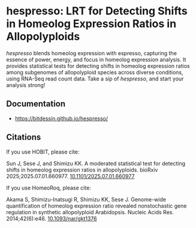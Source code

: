 # hespresso: LRT for Detecting Shifts in Homeolog Expression Ratios in Allopolyploids

_hespresso_ blends homeolog expression with espresso, capturing
the essence of power, energy, and focus in homeolog expression analysis.
It provides statistical tests for detecting shifts in homeolog expression
ratios among subgenomes of allopolyploid species across diverse conditions,
using RNA-Seq read count data.
Take a sip of _hespresso_, and start your analysis strong!

## Documentation

- https://bitdessin.github.io/hespresso/

## Citations

If you use HOBIT, please cite:

Sun J, Sese J, and Shimizu KK.
A moderated statistical test for detecting shifts in homeolog expression ratios
in allopolyploids.
bioRxiv 2025;2025.07.01.660977.
[10.1101/2025.07.01.660977](https://doi.org/10.1101/2025.07.01.660977)


If you use HomeoRoq, please cite:

Akama S, Shimizu-Inatsugi R, Shimizu KK, Sese J.
Genome-wide quantification of homeolog expression ratio revealed nonstochastic
gene regulation in synthetic allopolyploid Arabidopsis.
Nucleic Acids Res. 2014;42(6):e46.
[10.1093/nar/gkt1376](https://doi.org/10.1093/nar/gkt1376)

